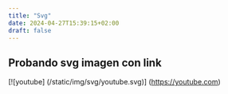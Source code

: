 ```yaml
---
title: "Svg"
date: 2024-04-27T15:39:15+02:00
draft: false
---
```

## Probando svg imagen con link
[![youtube] (/static/img/svg/youtube.svg)] (https://youtube.com)
